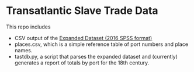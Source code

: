 # Transatlantic Slave Trade Data

This repo includes
- CSV output of the [Expanded Dataset (2016 SPSS
format)](http://slavevoyages.org/voyage/download)
- places.csv, which is a simple reference table of port numbers and
place names.
- tastdb.py, a script that parses the expanded dataset and (currently)
generates a report of totals by port for the 18th century.
